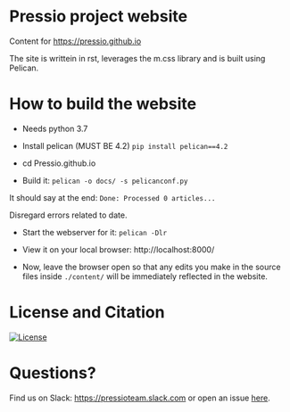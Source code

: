 # Pressio project website

Content for https://pressio.github.io

The site is writtein in rst, leverages the m.css library and is built using Pelican.

# How to build the website

- Needs python 3.7

- Install pelican (MUST BE 4.2)
`pip install pelican==4.2`

- cd Pressio.github.io

- Build it:
`pelican -o docs/ -s pelicanconf.py`

It should say at the end: 
``Done: Processed 0 articles...``

Disregard errors related to date.

- Start the webserver for it:
`pelican -Dlr`

- View it on your local browser: http://localhost:8000/

- Now, leave the browser open so that any edits you make in the source files inside `./content/` will be immediately reflected in the website.


# License and Citation
[![License](https://img.shields.io/badge/License-BSD%203--Clause-blue.svg)](https://opensource.org/licenses/BSD-3-Clause)

# Questions?
Find us on Slack: https://pressioteam.slack.com or open an issue [here](https://github.com/Pressio/Pressio.github.io/issues).

